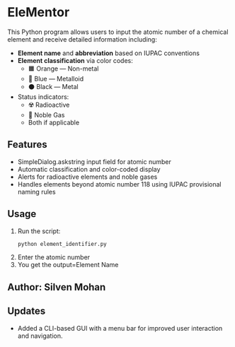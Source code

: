 
# EleMentor

This Python program allows users to input the atomic number of a chemical element and receive detailed information including:

- **Element name** and **abbreviation** based on IUPAC conventions
- **Element classification** via color codes:
  - 🟧 Orange — Non-metal
  - 🔵 Blue — Metalloid
  - ⚫ Black — Metal
- Status indicators:
  - ☢️ Radioactive
  - 🧪 Noble Gas
  - Both if applicable

## Features

- SimpleDialog.askstring input field for atomic number
- Automatic classification and color-coded display
- Alerts for radioactive elements and noble gases
- Handles elements beyond atomic number 118 using IUPAC provisional naming rules

## Usage

1. Run the script:
   ```bash
   python element_identifier.py
2. Enter the atomic number
3. You get the output=Element Name


## Author: Silven Mohan

## Updates
- Added a CLI-based GUI with a menu bar for improved user interaction and navigation.
